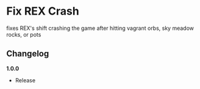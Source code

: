 # Fix REX Crash

fixes REX's shift crashing the game after hitting vagrant orbs, sky meadow rocks, or pots

## Changelog

**1.0.0**

- Release
